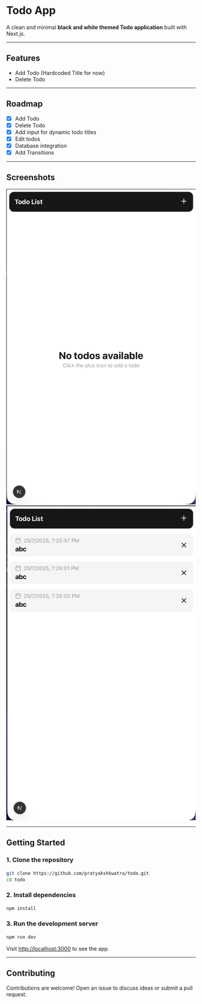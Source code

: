 # Todo App

A clean and minimal **black and white themed Todo application** built with Next.js.

---

## Features

* Add Todo (Hardcoded Title for now)
* Delete Todo

---

## Roadmap

* [x] Add Todo
* [x] Delete Todo
* [x] Add input for dynamic todo titles
* [x] Edit todos
* [x] Database integration
* [x] Add Transitions

---

## Screenshots

![Home](./screenshots/home.png)
![Home with Todos](./screenshots/home_with_todos.png)

---

## Getting Started

### 1. Clone the repository

```bash
git clone https://github.com/pratyakshkwatra/todo.git
cd todo
```

### 2. Install dependencies

```bash
npm install
```

### 3. Run the development server

```bash
npm run dev
```

Visit [http://localhost:3000](http://localhost:3000) to see the app.

---

## Contributing

Contributions are welcome! Open an issue to discuss ideas or submit a pull request.
